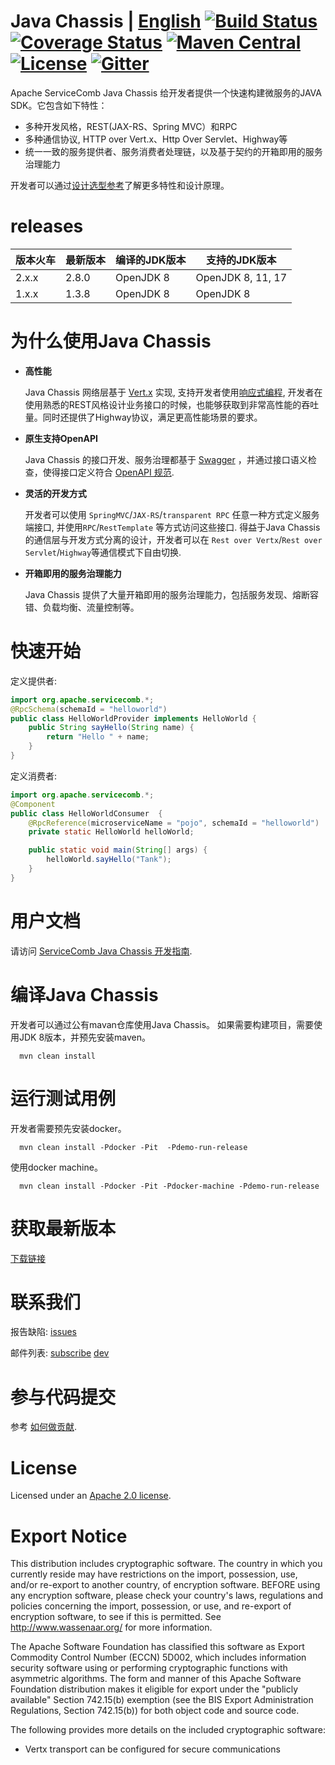 # Java Chassis | [English](README.md) [![Build Status](https://travis-ci.org/apache/servicecomb-java-chassis.svg?branch=master)](https://travis-ci.org/apache/servicecomb-java-chassis?branch=master) [![Coverage Status](https://coveralls.io/repos/github/apache/servicecomb-java-chassis/badge.svg?branch=master)](https://coveralls.io/github/apache/servicecomb-java-chassis?branch=master) [![Maven Central](https://maven-badges.herokuapp.com/maven-central/org.apache.servicecomb/java-chassis-core/badge.svg)](http://search.maven.org/#search%7Cga%7C1%7Corg.apache.servicecomb) [![License](https://img.shields.io/badge/license-Apache%202-4EB1BA.svg)](https://www.apache.org/licenses/LICENSE-2.0.html) [![Gitter](https://img.shields.io/badge/ServiceComb-Gitter-ff69b4.svg)](https://gitter.im/ServiceCombUsers/Lobby)  

Apache ServiceComb Java Chassis 给开发者提供一个快速构建微服务的JAVA SDK。它包含如下特性：

* 多种开发风格，REST(JAX-RS、Spring MVC）和RPC
* 多种通信协议, HTTP over Vert.x、Http Over Servlet、Highway等
* 统一一致的服务提供者、服务消费者处理链，以及基于契约的开箱即用的服务治理能力

开发者可以通过[设计选型参考][design]了解更多特性和设计原理。

[design]: https://servicecomb.apache.org/references/java-chassis/zh_CN/start/design.html

# releases

| 版本火车  | 最新版本  | 编译的JDK版本  | 支持的JDK版本 |
|-------|-------|-----------|-------------------|
| 2.x.x | 2.8.0 | OpenJDK 8 | OpenJDK 8, 11, 17 | 
| 1.x.x | 1.3.8 | OpenJDK 8 | OpenJDK 8         |

# 为什么使用Java Chassis

- **高性能**

  Java Chassis 网络层基于 [Vert.x](https://vertx.io) 实现, 支持开发者使用[响应式编程](https://www.reactivemanifesto.org), 开发者在使用熟悉的REST风格设计业务接口的时候，也能够获取到非常高性能的吞吐量。同时还提供了Highway协议，满足更高性能场景的要求。

- **原生支持OpenAPI**

  Java Chassis 的接口开发、服务治理都基于 [Swagger](https://swagger.io) ，并通过接口语义检查，使得接口定义符合 [OpenAPI 规范](https://swagger.io/specification/v2/). 

- **灵活的开发方式**

  开发者可以使用 `SpringMVC`/`JAX-RS`/`transparent RPC` 任意一种方式定义服务端接口, 并使用`RPC`/`RestTemplate` 等方式访问这些接口. 得益于Java Chassis的通信层与开发方式分离的设计，开发者可以在 `Rest over Vertx`/`Rest over Servlet`/`Highway`等通信模式下自由切换.

- **开箱即用的服务治理能力**

  Java Chassis 提供了大量开箱即用的服务治理能力，包括服务发现、熔断容错、负载均衡、流量控制等。


# 快速开始

定义提供者:
```java
import org.apache.servicecomb.*;
@RpcSchema(schemaId = "helloworld")
public class HelloWorldProvider implements HelloWorld {
    public String sayHello(String name) {
        return "Hello " + name;
    }
}
```

定义消费者:
```java
import org.apache.servicecomb.*;
@Component
public class HelloWorldConsumer  {
	@RpcReference(microserviceName = "pojo", schemaId = "helloworld")
	private static HelloWorld helloWorld;

	public static void main(String[] args) {
		helloWorld.sayHello("Tank");
	}
}
```

# 用户文档

请访问 [ServiceComb Java Chassis 开发指南][java-chassis-developer-guide].

[java-chassis-developer-guide]:  https://servicecomb.apache.org/references/java-chassis/zh_CN/

# 编译Java Chassis

开发者可以通过公有mavan仓库使用Java Chassis。 如果需要构建项目，需要使用JDK 8版本，并预先安装maven。 

      mvn clean install

# 运行测试用例

开发者需要预先安装docker。

      mvn clean install -Pdocker -Pit  -Pdemo-run-release

使用docker machine。

      mvn clean install -Pdocker -Pit -Pdocker-machine -Pdemo-run-release


# 获取最新版本

[下载链接](http://servicecomb.apache.org/cn/release/java-chassis-downloads/)

# 联系我们

报告缺陷: [issues](https://issues.apache.org/jira/browse/SCB)

邮件列表: [subscribe](mailto:dev-subscribe@servicecomb.apache.org)  [dev](https://lists.apache.org/list.html?dev@servicecomb.apache.org)


# 参与代码提交

参考 [如何做贡献](http://servicecomb.apache.org/cn/developers/contributing).

# License
Licensed under an [Apache 2.0 license](LICENSE).

# Export Notice

This distribution includes cryptographic software. The country in which you currently reside may have restrictions on the import, possession, use, and/or re-export to another country, of encryption software. BEFORE using any encryption software, please check your country's laws, regulations and policies concerning the import, possession, or use, and re-export of encryption software, to see if this is permitted. See <http://www.wassenaar.org/> for more information.

The Apache Software Foundation has classified this software as Export Commodity Control Number (ECCN) 5D002, which includes information security software using or performing cryptographic functions with asymmetric algorithms. The form and manner of this Apache Software Foundation distribution makes it eligible for export under the "publicly available" Section 742.15(b) exemption (see the BIS Export Administration Regulations, Section 742.15(b)) for both object code and source code.

The following provides more details on the included cryptographic software:

  * Vertx transport can be configured for secure communications

